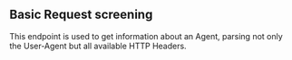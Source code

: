 ## Basic Request screening

This endpoint is used to get information about an Agent, parsing not only the User-Agent but all available HTTP Headers.

